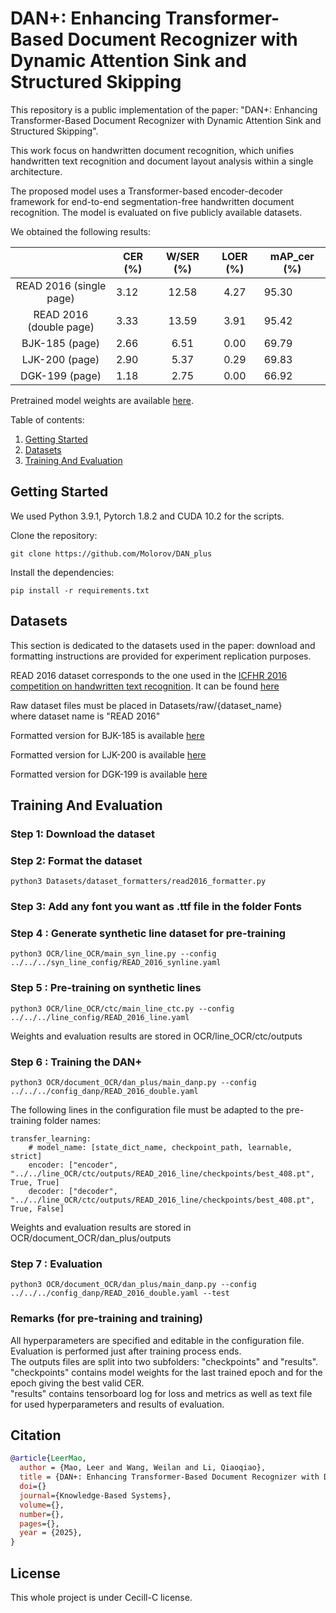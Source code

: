 # DAN+: Enhancing Transformer-Based Document Recognizer with Dynamic Attention Sink and Structured Skipping
This repository is a public implementation of the paper: "DAN+: Enhancing Transformer-Based Document Recognizer with Dynamic Attention Sink and Structured Skipping".

This work focus on handwritten document recognition, which unifies handwritten text recognition and document layout analysis within a single architecture.

The proposed model uses a Transformer-based encoder-decoder framework for end-to-end segmentation-free handwritten document recognition. The model is evaluated on five publicly available datasets.

We obtained the following results:

|                         | CER (%) | W/SER (%) | LOER (%) | mAP_cer (%) |
|:-----------------------:|---------|:-------:|:--------:|-------------|
|  READ 2016 (single page)   | 3.12    |  12.58  |   4.27   | 95.30       |
|  READ 2016 (double page)   | 3.33    |  13.59  |   3.91   | 95.42       |
| BJK-185 (page)             | 2.66    |  6.51   |   0.00   | 69.79       |
| LJK-200 (page)             | 2.90    |  5.37   |   0.29   | 69.83       |
| DGK-199 (page)             | 1.18    |  2.75   |   0.00   | 66.92       |


Pretrained model weights are available [here](https://zenodo.org/uploads/17033520).

Table of contents:
1. [Getting Started](#Getting-Started)
2. [Datasets](#Datasets)
3. [Training And Evaluation](#Training-and-evaluation)

## Getting Started
We used Python 3.9.1, Pytorch 1.8.2 and CUDA 10.2 for the scripts.

Clone the repository:

```
git clone https://github.com/Molorov/DAN_plus
```

Install the dependencies:

```
pip install -r requirements.txt
```


## Datasets
This section is dedicated to the datasets used in the paper: download and formatting instructions are provided 
for experiment replication purposes.

READ 2016 dataset corresponds to the one used in the [ICFHR 2016 competition on handwritten text recognition](https://ieeexplore.ieee.org/document/7814136).
It can be found [here](https://zenodo.org/record/1164045#.YiINkBvjKEA)

Raw dataset files must be placed in Datasets/raw/{dataset_name} \
where dataset name is "READ 2016"

Formatted version for BJK-185 is available [here](https://pan.baidu.com/s/1g7DeMMJk0lJqstTa2xylbA?pwd=7y8x)

Formatted version for LJK-200 is available [here](https://pan.baidu.com/s/1me3Uzj10n4Kz2ffVNb1tKg?pwd=zcm5)

Formatted version for DGK-199 is available [here](https://pan.baidu.com/s/1tfHSRM8keO3SHruqrf0Vkw?pwd=tqh9)



## Training And Evaluation
### Step 1: Download the dataset

### Step 2: Format the dataset
```
python3 Datasets/dataset_formatters/read2016_formatter.py
```

### Step 3: Add any font you want as .ttf file in the folder Fonts

### Step 4 : Generate synthetic line dataset for pre-training
```
python3 OCR/line_OCR/main_syn_line.py --config ../../../syn_line_config/READ_2016_synline.yaml
```

### Step 5 : Pre-training on synthetic lines
```
python3 OCR/line_OCR/ctc/main_line_ctc.py --config ../../../line_config/READ_2016_line.yaml
```

Weights and evaluation results are stored in OCR/line_OCR/ctc/outputs

### Step 6 : Training the DAN+
```
python3 OCR/document_OCR/dan_plus/main_danp.py --config ../../../config_danp/READ_2016_double.yaml
```
The following lines in the configuration file must be adapted to the pre-training folder names:
```
transfer_learning:
    # model_name: [state_dict_name, checkpoint_path, learnable, strict]
    encoder: ["encoder", "../../line_OCR/ctc/outputs/READ_2016_line/checkpoints/best_408.pt", True, True]
    decoder: ["decoder", "../../line_OCR/ctc/outputs/READ_2016_line/checkpoints/best_408.pt", True, False]

```

Weights and evaluation results are stored in OCR/document_OCR/dan_plus/outputs

### Step 7 : Evaluation
```
python3 OCR/document_OCR/dan_plus/main_danp.py --config ../../../config_danp/READ_2016_double.yaml --test
```



### Remarks (for pre-training and training)
All hyperparameters are specified and editable in the configuration file.\
Evaluation is performed just after training process ends.\
The outputs files are split into two subfolders: "checkpoints" and "results". \
"checkpoints" contains model weights for the last trained epoch and for the epoch giving the best valid CER. \
"results" contains tensorboard log for loss and metrics as well as text file for used hyperparameters and results of evaluation.


## Citation

```bibtex
@article{LeerMao,
  author = {Mao, Leer and Wang, Weilan and Li, Qiaoqiao},
  title = {DAN+: Enhancing Transformer-Based Document Recognizer with Dynamic Attention Sink and Structured Skipping},
  doi={}
  journal={Knowledge-Based Systems},
  volume={},
  number={},
  pages={},
  year = {2025},
}
```

## License

This whole project is under Cecill-C license.
